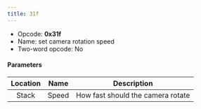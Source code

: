 ```yaml
---
title: 31f
---
```


- Opcode: **0x31f**
- Name: set camera rotation speed
- Two-word opcode: No

#### Parameters

| Location | Name  |            Description            |
|:--------:|:-----:|:---------------------------------:|
|  Stack   | Speed | How fast should the camera rotate |
